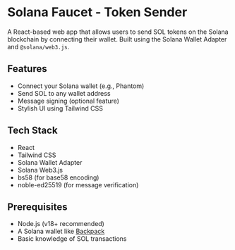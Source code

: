 # Solana Faucet - Token Sender

A React-based web app that allows users to send SOL tokens on the Solana blockchain by connecting their wallet. Built using the Solana Wallet Adapter and `@solana/web3.js`.

##  Features

- Connect your Solana wallet (e.g., Phantom)
- Send SOL to any wallet address
- Message signing (optional feature)
- Stylish UI using Tailwind CSS

##  Tech Stack

- React
- Tailwind CSS
- Solana Wallet Adapter
- Solana Web3.js
- bs58 (for base58 encoding)
- noble-ed25519 (for message verification)

##  Prerequisites

- Node.js (v18+ recommended)
- A Solana wallet like [Backpack](https://backpack.app/)
- Basic knowledge of SOL transactions
